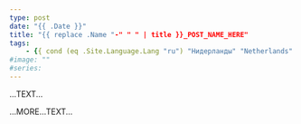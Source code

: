 ```yaml
---
type: post
date: "{{ .Date }}"
title: "{{ replace .Name "-" " " | title }}_POST_NAME_HERE"
tags:
    - {{ cond (eq .Site.Language.Lang "ru") "Нидерланды" "Netherlands" }}
#image: ""
#series:
---
```


...TEXT...

<!--more-->

...MORE...TEXT...